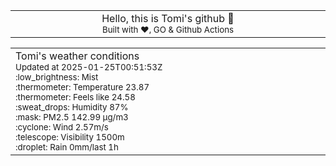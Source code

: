 
<div align="center">
<table>
<tbody>
<td align="center">
<img width="2000" height="0"><br>
Hello, this is Tomi's github 👋<br>
<sup>Built with ❤️, GO & Github Actions</sup><br>
<img width="2000" height="0">
</td>
</tbody>
</table>
</div>
<table>
<tbody>
<td align="left">
<img width="2000" height="0"><br>
Tomi's weather conditions<br>
<sup>Updated at 2025-01-25T00:51:53Z</sup><br>
<sup>:low_brightness: Mist</sup><br>
<sup>:thermometer: Temperature 23.87 </sup><br>
<sup>:thermometer: Feels like 24.58</sup><br>
<sup>:sweat_drops: Humidity 87%</sup><br>
<sup>:mask: PM2.5 142.99 μg/m3</sup><br>
<sup>:cyclone: Wind 2.57m/s </sup><br>
<sup>:telescope: Visibility 1500m </sup><br>
<sup>:droplet: Rain 0mm/last 1h </sup><br>
<img width="2000" height="0">
</td>
<td align="left">
<img width="2000" height="0"><br>
<br>
<img width="2000" height="0">
</td>
</tbody>
</table>
</div>
    